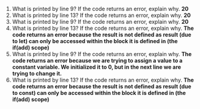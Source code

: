 1. What is printed by line 9? If the code returns an error, explain why. 
**20**
2. What is printed by line 13? If the code returns an error, explain why. 
**20**
3. What is printed by line 9? If the code returns an error, explain why. 
**20**
4. What is printed by line 13? If the code returns an error, explain why. 
**The code returns an error because the result is not defined as result (due to let) can only be accessed within the block it is defined in (the if(add) scope)**
5. What is printed by line 9? If the code returns an error, explain why. 
**The code returns an error because we are trying to assign a value to a constant variable. We initialized it to 0, but in the next line we are trying to change it.**
6. What is printed by line 13? If the code returns an error, explain why. 
**The code returns an error because the result is not defined as result (due to const) can only be accessed within the block it is defined in (the if(add) scope)**